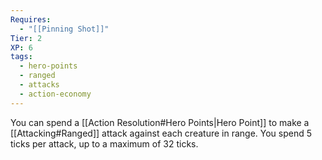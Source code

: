 ```yaml
---
Requires:
  - "[[Pinning Shot]]"
Tier: 2
XP: 6
tags:
  - hero-points
  - ranged
  - attacks
  - action-economy
---
```

You can spend a [[Action Resolution#Hero Points|Hero Point]] to make a [[Attacking#Ranged]] attack against each creature in range. You spend 5 ticks per attack, up to a maximum of 32 ticks.